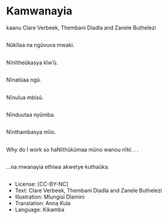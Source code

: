 # Kamwanayia
kaanu
Clare Verbeek, Thembani
Dladla and Zanele
Buthelezi

##
Nũkĩlaa na ngũvuva
mwaki.


##
Nĩnĩtheũkasya kĩw’ũ.


##
Nĩnatũaa ngũ.


##
Nĩnulua mbisũ.


##
Nĩnduutaa nyũmba.


##
Nĩnthambasya mĩio.


##
Why do I work so haNĩthũkũmaa mũno
wanou nĩkĩ. . .


##
…na mwanayia ethiwa
akwetye kuthaũka.


##
* License: [CC-BY-NC]
* Text: Clare Verbeek, Thembani Dladla and Zanele
Buthelezi
* Illustration: Mlungisi Dlamini
* Translation: Anna Kula
* Language: Kikamba

